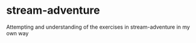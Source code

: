 # stream-adventure

Attempting and understanding of the exercises in stream-adventure in my own way
